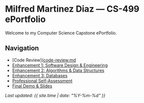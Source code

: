 # Milfred Martinez Diaz — CS-499 ePortfolio

Welcome to my Computer Science Capstone ePortfolio.

## Navigation
- [Code Review]([code-review.md](https://github.com/Milfred08/cs499-capstone/blob/main/docs/code-review.md)
- [Enhancement 1: Software Design & Engineering](enhancement-1.md)
- [Enhancement 2: Algorithms & Data Structures](enhancement-2.md)
- [Enhancement 3: Databases](enhancement-3.md)
- [Professional Self-Assessment](self-assessment.md)
- [Final Demo & Slides](demo.md)

_Last updated: {{ site.time | date: "%Y-%m-%d" }}_
